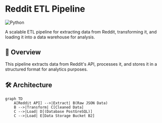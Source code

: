 # Reddit ETL Pipeline

![Python](https://img.shields.io/badge/Python-3.8+-blue.svg)

A scalable ETL pipeline for extracting data from Reddit, transforming it, and loading it into a data warehouse for analysis.

## 📌 Overview

This pipeline extracts data from Reddit's API, processes it, and stores it in a structured format for analytics purposes.

## 🛠️ Architecture

```mermaid
graph TD
    A[Reddit API] -->|Extract| B(Raw JSON Data)
    B -->|Transform| C[Cleaned Data]
    C -->|Load| D[(Database PostGreSQL)]
    C -->|Load| E[Data Storage Bucket B2]
